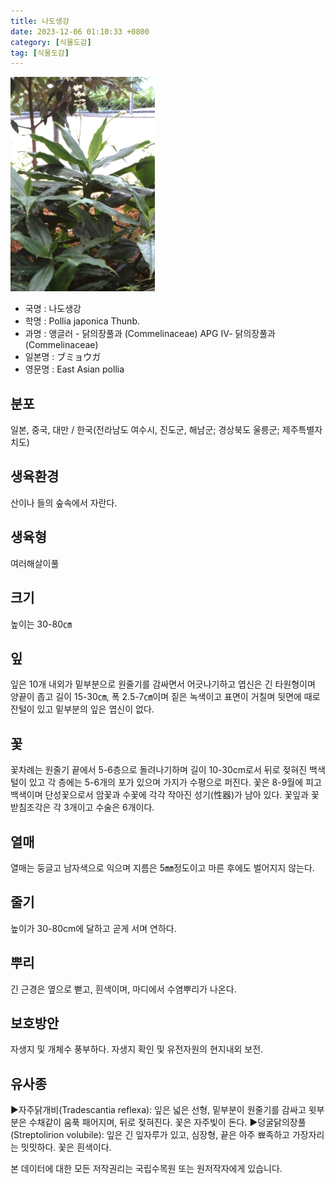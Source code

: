 ```yaml
---
title: 나도생강
date: 2023-12-06 01:10:33 +0800
category: [식물도감]
tag: [식물도감]
---
```




![나도생강](/assets/img/fileUpload/plants/basic/Commelinaceae/Pollia/5832/1_th2.JPG)
- 국명 : 나도생강
- 학명 : Pollia japonica Thunb.
- 과명 : 앵글러 - 닭의장풀과 (Commelinaceae) APG Ⅳ- 닭의장풀과 (Commelinaceae)
- 일본명 : ブミョウガ
- 영문명 : East Asian pollia


## 분포
일본, 중국, 대만 / 한국(전라남도 여수시, 진도군, 해남군; 경상북도 울릉군; 제주특별자치도) 
## 생육환경
산이나 들의 숲속에서 자란다.
## 생육형
여러해살이풀 
## 크기
높이는 30-80㎝
## 잎
잎은 10개 내외가 밑부분으로 원줄기를 감싸면서 어긋나기하고 엽신은 긴 타원형이며 양끝이 좁고 길이 15-30㎝, 폭 2.5-7㎝이며 짙은 녹색이고 표면이 거칠며 뒷면에 때로 잔털이 있고 밑부분의 잎은 엽신이 없다.
## 꽃
꽃차례는 원줄기 끝에서 5-6층으로 돌려나기하며 길이 10-30cm로서 뒤로 젖혀진 백색 털이 있고 각 층에는 5-6개의 포가 있으며 가지가 수평으로 퍼진다. 꽃은 8-9월에 피고 백색이며 단성꽃으로서 암꽃과 수꽃에 각각 작아진 성기(性器)가 남아 있다. 꽃잎과 꽃받침조각은 각 3개이고 수술은 6개이다.
## 열매
열매는 둥글고 남자색으로 익으며 지름은 5㎜정도이고 마른 후에도 벌어지지 않는다.
## 줄기
높이가 30-80cm에 달하고 곧게 서며 연하다.
## 뿌리
긴 근경은 옆으로 뻗고, 흰색이며, 마디에서 수염뿌리가 나온다.
## 보호방안
자생지 및 개체수 풍부하다. 자생지 확인 및 유전자원의 현지내외 보전.
## 유사종
▶자주닭개비(Tradescantia reflexa): 잎은 넓은 선형, 밑부분이 원줄기를 감싸고 윗부분은 수채같이 움푹 패어지며, 뒤로 젖혀진다. 꽃은 자주빛이 돈다.
▶덩굴닭의장풀(Streptolirion volubile): 잎은 긴 잎자루가 있고, 심장형, 끝은 아주 뾰족하고 가장자리는 밋밋하다. 꽃은 흰색이다.






본 데이터에 대한 모든 저작권리는 국립수목원 또는 원저작자에게 있습니다.
